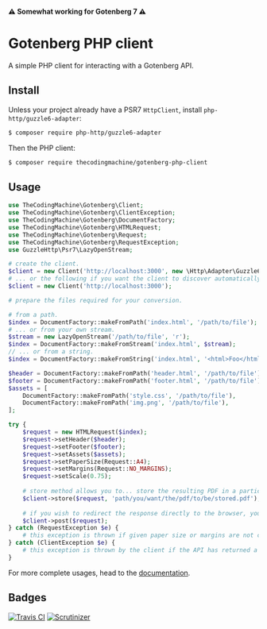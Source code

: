 **⚠️ Somewhat working for Gotenberg 7 ⚠️** 

# Gotenberg PHP client

A simple PHP client for interacting with a Gotenberg API.

## Install

Unless your project already have a PSR7 `HttpClient`, install `php-http/guzzle6-adapter`:

```bash
$ composer require php-http/guzzle6-adapter
```

Then the PHP client:

```bash
$ composer require thecodingmachine/gotenberg-php-client
```

## Usage

```php
use TheCodingMachine\Gotenberg\Client;
use TheCodingMachine\Gotenberg\ClientException;
use TheCodingMachine\Gotenberg\DocumentFactory;
use TheCodingMachine\Gotenberg\HTMLRequest;
use TheCodingMachine\Gotenberg\Request;
use TheCodingMachine\Gotenberg\RequestException;
use GuzzleHttp\Psr7\LazyOpenStream;

# create the client.
$client = new Client('http://localhost:3000', new \Http\Adapter\Guzzle6\Client());
# ... or the following if you want the client to discover automatically an installed implementation of the PSR7 `HttpClient`.
$client = new Client('http://localhost:3000');

# prepare the files required for your conversion.

# from a path.
$index = DocumentFactory::makeFromPath('index.html', '/path/to/file');
# ... or from your own stream.
$stream = new LazyOpenStream('/path/to/file', 'r');
$index = DocumentFactory::makeFromStream('index.html', $stream);
// ... or from a string.
$index = DocumentFactory::makeFromString('index.html', '<html>Foo</html>');

$header = DocumentFactory::makeFromPath('header.html', '/path/to/file');
$footer = DocumentFactory::makeFromPath('footer.html', '/path/to/file');
$assets = [
    DocumentFactory::makeFromPath('style.css', '/path/to/file'),
    DocumentFactory::makeFromPath('img.png', '/path/to/file'),
];

try {
    $request = new HTMLRequest($index);
    $request->setHeader($header);
    $request->setFooter($footer);
    $request->setAssets($assets);
    $request->setPaperSize(Request::A4);
    $request->setMargins(Request::NO_MARGINS);
    $request->setScale(0.75);
    
    # store method allows you to... store the resulting PDF in a particular destination.
    $client->store($request, 'path/you/want/the/pdf/to/be/stored.pdf');
    
    # if you wish to redirect the response directly to the browser, you may also use:
    $client->post($request);          
} catch (RequestException $e) {
    # this exception is thrown if given paper size or margins are not correct.
} catch (ClientException $e) {
    # this exception is thrown by the client if the API has returned a code != 200.
}
```

For more complete usages, head to the [documentation](https://gotenberg.dev/).

## Badges

[![Travis CI](https://travis-ci.org/thecodingmachine/gotenberg-php-client.svg?branch=master)](https://travis-ci.org/thecodingmachine/gotenberg-php-client)
[![Scrutinizer](https://scrutinizer-ci.com/g/thecodingmachine/gotenberg-php-client/badges/quality-score.png?b=master)](https://scrutinizer-ci.com/g/thecodingmachine/gotenberg-php-client/?branch=master)
